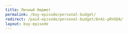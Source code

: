 ```yaml
---
title: Личный бюджет
permalink: /buy-episode/personal-budget/
redirect: /paid-episode/personal-budget/6n4i-pRVGDA/
layout: buy-episode
---
```


